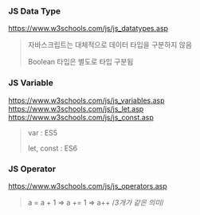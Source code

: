 ### JS Data Type

https://www.w3schools.com/js/js_datatypes.asp

> 자바스크립트는 대체적으로 데이터 타입을 구분하지 않음
>
> Boolean 타입은 별도로 타입 구분됨

### JS Variable

https://www.w3schools.com/js/js_variables.asp
https://www.w3schools.com/js/js_let.asp
https://www.w3schools.com/js/js_const.asp

> var : ES5
>
> let, const : ES6

### JS Operator

https://www.w3schools.com/js/js_operators.asp

> a = a + 1
> => a += 1
> => a++ /_3개가 같은 의미_/
